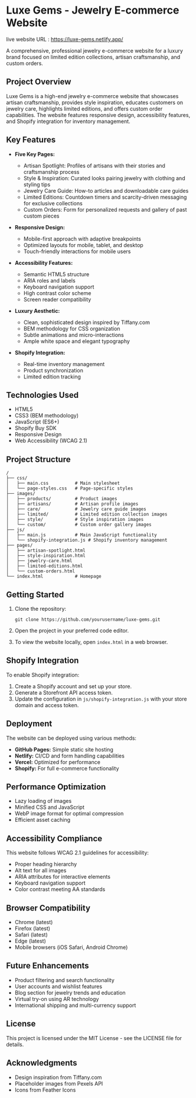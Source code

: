 # Luxe Gems - Jewelry E-commerce Website

live website URL : https://luxe-gems.netlify.app/

A comprehensive, professional jewelry e-commerce website for a luxury brand focused on limited edition collections, artisan craftsmanship, and custom orders.

## Project Overview

Luxe Gems is a high-end jewelry e-commerce website that showcases artisan craftsmanship, provides style inspiration, educates customers on jewelry care, highlights limited editions, and offers custom order capabilities. The website features responsive design, accessibility features, and Shopify integration for inventory management.

## Key Features

- **Five Key Pages:**
  - Artisan Spotlight: Profiles of artisans with their stories and craftsmanship process
  - Style & Inspiration: Curated looks pairing jewelry with clothing and styling tips
  - Jewelry Care Guide: How-to articles and downloadable care guides
  - Limited Editions: Countdown timers and scarcity-driven messaging for exclusive collections
  - Custom Orders: Form for personalized requests and gallery of past custom pieces

- **Responsive Design:**
  - Mobile-first approach with adaptive breakpoints
  - Optimized layouts for mobile, tablet, and desktop
  - Touch-friendly interactions for mobile users

- **Accessibility Features:**
  - Semantic HTML5 structure
  - ARIA roles and labels
  - Keyboard navigation support
  - High contrast color scheme
  - Screen reader compatibility

- **Luxury Aesthetic:**
  - Clean, sophisticated design inspired by Tiffany.com
  - BEM methodology for CSS organization
  - Subtle animations and micro-interactions
  - Ample white space and elegant typography

- **Shopify Integration:**
  - Real-time inventory management
  - Product synchronization
  - Limited edition tracking

## Technologies Used

- HTML5
- CSS3 (BEM methodology)
- JavaScript (ES6+)
- Shopify Buy SDK
- Responsive Design
- Web Accessibility (WCAG 2.1)

## Project Structure

```
/
├── css/
│   ├── main.css          # Main stylesheet
│   └── page-styles.css   # Page-specific styles
├── images/
│   ├── products/         # Product images
│   ├── artisans/         # Artisan profile images
│   ├── care/             # Jewelry care guide images
│   ├── limited/          # Limited edition collection images
│   ├── style/            # Style inspiration images
│   └── custom/           # Custom order gallery images
├── js/
│   ├── main.js           # Main JavaScript functionality
│   └── shopify-integration.js # Shopify inventory management
├── pages/
│   ├── artisan-spotlight.html
│   ├── style-inspiration.html
│   ├── jewelry-care.html
│   ├── limited-editions.html
│   └── custom-orders.html
└── index.html            # Homepage
```

## Getting Started

1. Clone the repository:
   ```
   git clone https://github.com/yourusername/luxe-gems.git
   ```

2. Open the project in your preferred code editor.

3. To view the website locally, open `index.html` in a web browser.

## Shopify Integration

To enable Shopify integration:

1. Create a Shopify account and set up your store.
2. Generate a Storefront API access token.
3. Update the configuration in `js/shopify-integration.js` with your store domain and access token.

## Deployment

The website can be deployed using various methods:

- **GitHub Pages:** Simple static site hosting
- **Netlify:** CI/CD and form handling capabilities
- **Vercel:** Optimized for performance
- **Shopify:** For full e-commerce functionality

## Performance Optimization

- Lazy loading of images
- Minified CSS and JavaScript
- WebP image format for optimal compression
- Efficient asset caching

## Accessibility Compliance

This website follows WCAG 2.1 guidelines for accessibility:

- Proper heading hierarchy
- Alt text for all images
- ARIA attributes for interactive elements
- Keyboard navigation support
- Color contrast meeting AA standards

## Browser Compatibility

- Chrome (latest)
- Firefox (latest)
- Safari (latest)
- Edge (latest)
- Mobile browsers (iOS Safari, Android Chrome)

## Future Enhancements

- Product filtering and search functionality
- User accounts and wishlist features
- Blog section for jewelry trends and education
- Virtual try-on using AR technology
- International shipping and multi-currency support

## License

This project is licensed under the MIT License - see the LICENSE file for details.

## Acknowledgments

- Design inspiration from Tiffany.com
- Placeholder images from Pexels API
- Icons from Feather Icons